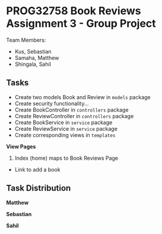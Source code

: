 # PROG32758 Book Reviews Assignment 3 - Group Project
Team Members:
- Kus, Sebastian
- Samaha, Matthew
- Shingala, Sahil


## Tasks
- Create two models Book and Review in `models` package
- Create security functionality...
- Create BookController in `controllers` package
- Create ReviewController in `controllers` package
- Create BookService in `service` package
- Create ReviewService in `service` package
- Create corresponding views in `templates`

**View Pages**
1. Index (home) maps to Book Reviews Page
- Link to add a book
  


## Task Distribution
**Matthew**

**Sebastian**

**Sahil**
